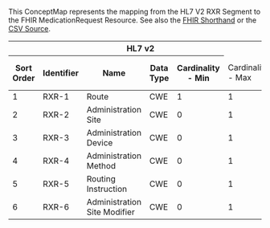 
This ConceptMap represents the mapping from the HL7 V2 RXR Segment to the FHIR MedicationRequest Resource. See also the <a href='https://github.com/HL7/v2-to-fhir/blob/master/input/fsh/Segment RXR to MedicationRequest.fsh'>FHIR Shorthand</a> or the <a href='https://github.com/HL7/v2-to-fhir/blob/master/mappings/segments/HL7 Segment - FHIR R4_ RXR%5BMedicationRequest%5D - Sheet1.csv'>CSV Source</a>.
<table class='grid'><thead>
<tr><th colspan='6'>HL7 v2</th><th colspan='3'>Condition (IF True, args)</th><th colspan='8'>HL7 FHIR</th><th rowspan='2'>Comments</th></tr>
<tr><th title='Rows are listed in sequence of how they appear in the v2 standard. The first column, Sort Order, provides a sort order that can re-create the original v2 standard sequence in case one opts to re-sort/filter the rows.'>Sort Order</th><th title='Contains the formal Segment Name and Field Sequence according to the base standard using &quot;-&quot; as the delimiter.'>Identifier</th><th title='The formal name of the field in the most current published version.'>Name</th><th title='The data type of the field in the most current published version if not deprecated, otherwise the data type at the time it was deprecated and removed.'>Data Type</th><th title='The V2 min cardinality expressed numerically.'>Cardinality - Min</th><td style='border-right: 2px' title='The V2 max cardinality expressed numerically.'>Cardinality - Max</td><th title='Condition in an easy to read syntax (Computable ANTLR)'>Computable ANTLR</th><th title='Condition in FHIRPath Notation'>Computable FHIRPath</th><td style='border-right: 2px' title='Condition expressed in narrative form'>Narrative</td><th title='An existing FHIR attribute in the target FHIR version.'>FHIR Attribute</th><th title='A proposed extension. It will be expressed with #ext-...# around the proposed name. '>Extension</th><th title='The FHIR attribute&apos;s data type in the target FHIR version.'>Data Type</th><th title='The FHIR min cardinality expressed numerically.'>Cardinality - Min</th><td style='border-right: 2px' title='The FHIR max cardinality expressed numerically.'>Cardinality - Max</td><th title='The URL to the Data Type Map that is to be used for the attribute in this segment.'>Data Type Mapping</th><th title='The fixed or computed value to assign'>Vocabulary Mapping<br/>(IS, ID, CE, CEN, CWE)</th><th title='The URL to the Vocabulary Map that is to be used for the coded element for this attribute.'>Assignment</th></tr></thead>
<tbody>
<tr><td>1</td><td>RXR-1</td><td>Route</td><td>CWE</td><td>1</td><td style='border-right: 2px'>1</td><td></td><td></td><td style='border-right: 2px'></td><td><a href='https://hl7.org/fhir/R4/MedicationRequest-definitions.html#MedicationRequest.dosageInstruction.route'>MedicationRequest.dosageInstruction.route</a></td><td></td><td><a href='https://hl7.org/fhir/R4/datatypes.html#code'>code</a></td><td>0</td><td>1</td><td></td><td><a href='ConceptMap-table-hl70162-to-v2-0162.html'>RouteOfAdministration</a></td><td></td><td></td></tr>
<tr><td>2</td><td>RXR-2</td><td>Administration Site</td><td>CWE</td><td>0</td><td style='border-right: 2px'>1</td><td></td><td></td><td style='border-right: 2px'></td><td><a href='https://hl7.org/fhir/R4/MedicationRequest-definitions.html#MedicationRequest.dosageInstruction.site'>MedicationRequest.dosageInstruction.site</a></td><td></td><td><a href='https://hl7.org/fhir/R4/datatypes.html#code'>code</a></td><td>0</td><td>1</td><td></td><td><a href='ConceptMap-table-hl70550-to-v2-0550.html'>BodyParts</a></td><td></td><td></td></tr>
<tr><td>3</td><td>RXR-3</td><td>Administration Device</td><td>CWE</td><td>0</td><td style='border-right: 2px'>1</td><td></td><td></td><td style='border-right: 2px'></td><td></td><td>dosageInstruction.??extension-device??</td><td><a href='https://hl7.org/fhir/R4/references.html'>Reference</a>(<a href='https://hl7.org/fhir/R4/MedicationRequest-definitions.html#MedicationRequest.Device'>MedicationRequest.Device</a>)</td><td>0</td><td>-1</td><td></td><td></td><td></td><td></td></tr>
<tr><td>4</td><td>RXR-4</td><td>Administration Method</td><td>CWE</td><td>0</td><td style='border-right: 2px'>1</td><td></td><td></td><td style='border-right: 2px'></td><td><a href='https://hl7.org/fhir/R4/MedicationRequest-definitions.html#MedicationRequest.dosageInstruction.method'>MedicationRequest.dosageInstruction.method</a></td><td></td><td><a href='https://hl7.org/fhir/R4/datatypes.html#CodeableConcept'>CodeableConcept</a></td><td>0</td><td>1</td><td><a href='ConceptMap-datatype-cwe-to-codeableconcept.html'>CWE[CodeableConcept]</a></td><td><a href='ConceptMap-table-hl70165-to-sct.html'>AdministrationMethod</a></td><td></td><td></td></tr>
<tr><td>5</td><td>RXR-5</td><td>Routing Instruction</td><td>CWE</td><td>0</td><td style='border-right: 2px'>1</td><td></td><td></td><td style='border-right: 2px'></td><td><a href='https://hl7.org/fhir/R4/MedicationRequest-definitions.html#MedicationRequest.dosageInstruction.additionalInstruction'>MedicationRequest.dosageInstruction.additionalInstruction</a></td><td></td><td><a href='https://hl7.org/fhir/R4/datatypes.html#CodeableConcept'>CodeableConcept</a></td><td>0</td><td>-1</td><td><a href='ConceptMap-datatype-cwe-to-codeableconcept.html'>CWE[CodeableConcept]</a></td><td><a href='unspecified_mapping.html'>RoutingInstruction</a></td><td></td><td></td></tr>
<tr><td>6</td><td>RXR-6</td><td>Administration Site Modifier</td><td>CWE</td><td>0</td><td style='border-right: 2px'>1</td><td></td><td></td><td style='border-right: 2px'></td><td></td><td></td><td></td><td></td><td></td><td></td><td></td><td></td><td></td></tr>
</tbody>
</table>
